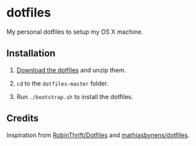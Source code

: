 # dotfiles

My personal dotfiles to setup my OS X machine.

## Installation

1. [Download the dotfiles](https://github.com/timche/dotfiles/archive/master.zip) and unzip them.

2. `cd` to the `dotfiles-master` folder.

3. Run `./bootstrap.sh` to install the dotfiles.

## Credits

Inspiration from [RobinThrift/Dotfiles](https://github.com/RobinThrift/Dotfiles) and [mathiasbynens/dotfiles](https://github.com/mathiasbynens/dotfiles).

